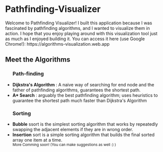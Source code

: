 <h1>Pathfinding-Visualizer</h1>

<p>
Welcome to Pathfinding Visualizer! I built this application because I was fascinated by pathfinding algorithms, and I wanted to visualize them in action. I hope that you enjoy playing around with this visualization tool just as much as I enjoyed building it. You can access it here (use Google Chrome!): https://algorithms-visualization.web.app
</p>

<h2>Meet the Algorithms</h2>
<ul>
   <h3> Path-finding </h3> 
   <li>
    <b> Dijkstra's Algorithm </b>: A naive way of searching for end node and the father of pathfinding algorithms, guarantees       the shortest path.
  </li>
  <li> 
    <b>A* Search</b> : arguably the best pathfinding algorithm; uses heuristics to guarantee the shortest path much faster       than Dijkstra's Algorithm 
  </li>
   <h3> Sorting </h3>
      <li> 
         <b>Bubble</b> ssort is the simplest sorting algorithm that works by repeatedly swapping the adjacent elements if they are in wrong order.
      </li>
      <li> 
         <b>Insertion</b> sort is a simple sorting algorithm that builds the final sorted array one item at a time.
      </li>
<small>More Comming soon! (You can make suggestions as well :) )</small>
</ul>
